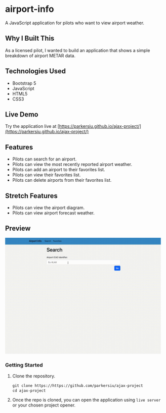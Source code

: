 # airport-info

A JavaScript application for pilots who want to view airport weather.

## Why I Built This

As a licensed pilot, I wanted to build an application that shows a simple breakdown of airport METAR data.

## Technologies Used

- Bootstrap 5
- JavaScript
- HTML5
- CSS3

## Live Demo

Try the application live at [https://parkersiu.github.io/ajax-project/](https://parkersiu.github.io/ajax-project/)

## Features

- Pilots can search for an airport.
- Pilots can view the most recently reported airport weather.
- Pilots can add an airport to their favorites list.
- Pilots can view their favorites list.
- Pilots can delete airports from their favorites list.

## Stretch Features

- Pilots can view the airport diagram.
- Pilots can view airport forecast weather.

## Preview

![Airport Weather](assets/airport-weather.gif)

### Getting Started

1. Clone the repository.

    ```shell
    git clone https://https://github.com/parkersiu/ajax-project
    cd ajax-project
    ```


1. Once the repo is cloned, you can open the application using `live server` or your chosen project opener.

